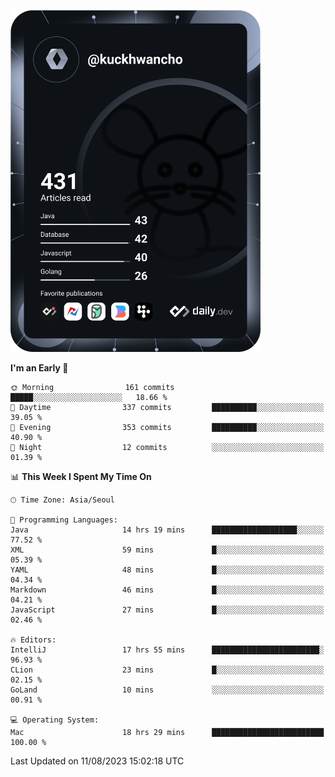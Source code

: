 <a href="https://app.daily.dev/kuckhwancho"><img src="https://github.com/kuckjwi0928/kuckjwi0928/blob/master/devcard.svg" width="400" alt="Kuckjwi Devcard"/></a>

<!--START_SECTION:waka-->
**I'm an Early 🐤** 

```text
🌞 Morning                161 commits         █████░░░░░░░░░░░░░░░░░░░░   18.66 % 
🌆 Daytime                337 commits         ██████████░░░░░░░░░░░░░░░   39.05 % 
🌃 Evening                353 commits         ██████████░░░░░░░░░░░░░░░   40.90 % 
🌙 Night                  12 commits          ░░░░░░░░░░░░░░░░░░░░░░░░░   01.39 % 
```


📊 **This Week I Spent My Time On** 

```text
🕑︎ Time Zone: Asia/Seoul

💬 Programming Languages: 
Java                     14 hrs 19 mins      ███████████████████░░░░░░   77.52 % 
XML                      59 mins             █░░░░░░░░░░░░░░░░░░░░░░░░   05.39 % 
YAML                     48 mins             █░░░░░░░░░░░░░░░░░░░░░░░░   04.34 % 
Markdown                 46 mins             █░░░░░░░░░░░░░░░░░░░░░░░░   04.21 % 
JavaScript               27 mins             █░░░░░░░░░░░░░░░░░░░░░░░░   02.46 % 

🔥 Editors: 
IntelliJ                 17 hrs 55 mins      ████████████████████████░   96.93 % 
CLion                    23 mins             █░░░░░░░░░░░░░░░░░░░░░░░░   02.15 % 
GoLand                   10 mins             ░░░░░░░░░░░░░░░░░░░░░░░░░   00.91 % 

💻 Operating System: 
Mac                      18 hrs 29 mins      █████████████████████████   100.00 % 
```


 Last Updated on 11/08/2023 15:02:18 UTC
<!--END_SECTION:waka-->
